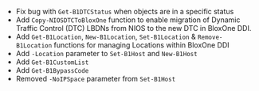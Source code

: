 - Fix bug with `Get-B1DTCStatus` when objects are in a specific status
- Add `Copy-NIOSDTCToBloxOne` function to enable migration of Dynamic Traffic Control (DTC) LBDNs from NIOS to the new DTC in BloxOne DDI.
- Add `Get-B1Location`, `New-B1Location`, `Set-B1Location` & `Remove-B1Location` functions for managing Locations within BloxOne DDI
- Add `-Location` parameter to `Set-B1Host` and `New-B1Host`
- Add `Get-B1CustomList`
- Add `Get-B1BypassCode`
- Removed `-NoIPSpace` parameter from `Set-B1Host`